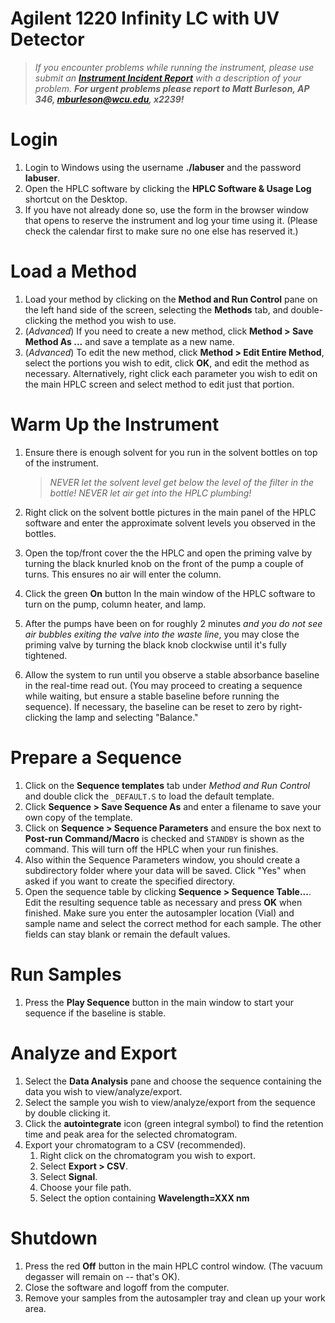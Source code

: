 # Agilent 1220 Infinity LC with UV Detector

> *If you encounter problems while running the instrument, please use submit an [**Instrument Incident Report**](https://docs.google.com/forms/d/e/1FAIpQLSc96MiK73kKP06KEZpR0-O7zETCLvWgQtLp_bKEynosUKqpNg/viewform) with a description of your problem.  **For urgent problems please report to Matt Burleson, AP 346, mburleson@wcu.edu, x2239!***

# Login

1. Login to Windows using the username **./labuser** and the password **labuser**.
1. Open the HPLC software by clicking the **HPLC Software & Usage Log** shortcut on the Desktop.
1. If you have not already done so, use the form in the browser window that opens to reserve the instrument and log your time using it. (Please check the calendar first to make sure no one else has reserved it.)

# Load a Method

1. Load your method by clicking on the **Method and Run Control** pane on the left hand side of the screen, selecting the **Methods** tab, and double-clicking the method you wish to use.
1. (*Advanced*) If you need to create a new method, click **Method > Save Method As ...** and save a template as a new name.
1. (*Advanced*) To edit the new method, click **Method > Edit Entire Method**, select the portions you wish to edit, click **OK**, and edit the method as necessary.  Alternatively, right click each parameter you wish to edit on the main HPLC screen and select method to edit just that portion.

# Warm Up the Instrument

1. Ensure there is enough solvent for you run in the solvent bottles on top of the instrument.     
      > *NEVER let the solvent level get below the level of the filter in the bottle! NEVER let air get into the HPLC plumbing!*

1. Right click on the solvent bottle pictures in the main panel of the HPLC software and enter the approximate solvent levels you observed in the bottles.
1. Open the top/front cover the the HPLC and open the priming valve by turning the black knurled knob on the front of the pump a couple of turns.  This ensures no air will enter the column.
1. Click the green **On** button In the main window of the HPLC software to turn on the pump, column heater, and lamp.
1. After the pumps have been on for roughly 2 minutes *and you do not see air bubbles exiting the valve into the waste line*, you may close the priming valve by turning the black knob clockwise until it's fully tightened.
1. Allow the system to run until you observe a stable absorbance baseline in the real-time read out. (You may proceed to creating a sequence while waiting, but ensure a stable baseline before running the sequence).  If necessary, the baseline can be reset to zero by right-clicking the lamp and selecting "Balance."

# Prepare a Sequence

1. Click on the **Sequence templates** tab under *Method and Run Control* and double click the `_DEFAULT.S` to load the default template.
1. Click **Sequence > Save Sequence As** and enter a filename to save your own copy of the template.
1. Click on **Sequence > Sequence Parameters** and ensure the box next to **Post-run Command/Macro** is checked and `STANDBY` is shown as the command.  This will turn off the HPLC when your run finishes.
1. Also within the Sequence Parameters window, you should create a subdirectory folder where your data will be saved.  Click "Yes" when asked if you want to create the specified directory.
1. Open the sequence table by clicking **Sequence > Sequence Table...**.  Edit the resulting sequence table as necessary and press **OK** when finished.  Make sure you enter the autosampler location (Vial) and sample name and select the correct method for each sample.  The other fields can stay blank or remain the default values.

# Run Samples

1. Press the **Play Sequence** button in the main window to start your sequence if the baseline is stable.

# Analyze and Export

1. Select the **Data Analysis** pane and choose the sequence containing the data you wish to view/analyze/export.
1. Select the sample you wish to view/analyze/export from the sequence by double clicking it.
1. Click the **autointegrate** icon (green integral symbol) to find the retention time and peak area for the selected chromatogram.
1.  Export your chromatogram to a CSV (recommended).
	1. Right click on the chromatogram you wish to export.
	1. Select **Export > CSV**.
	1. Select **Signal**.
	1. Choose your file path.
	1. Select the option containing **Wavelength=XXX nm**

# Shutdown

1. Press the red **Off** button in the main HPLC control window.  (The vacuum degasser will remain on -- that's OK).
1. Close the software and logoff from the computer.
1. Remove your samples from the autosampler tray and clean up your work area.
